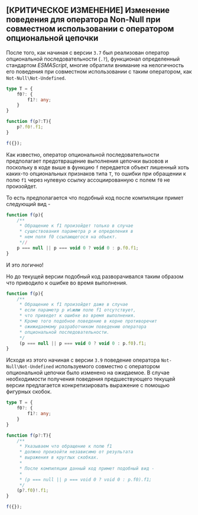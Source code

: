 ## [КРИТИЧЕСКОЕ ИЗМЕНЕНИЕ] Изменение поведения для оператора Non-Null при совместном использовании с оператором опциональной цепочки

После того, как начиная с версии `3.7` был реализован оператор опциональной последовательности (`.?`), функционал определенный стандартом _ESMAScript_, многие обратили внимание на нелогичность его поведения при совместном использовании с таким оператором, как `Not-Null\Not-Undefined`.

`````ts
type T = {
    f0?: {
        f1?: any;
    }
}

function f(p?:T){
    p?.f0!.f1;
}

f({});
`````

Как известно, оператор опциональной последовательности предполагает предотвращение выполнения цепочки вызовов и поскольку в коде выше в функцию `f` передается объект лишенный хоть каких-то опциональных признаков типа `T`, то ошибки при обращении к полю `f1` через нулевую ссылку ассоциированную с полем `f0` не произойдет.

То есть предполагается что подобный код после компиляции примет следующий вид -

`````js
function f(p){
    /**
     * Обращение к f1 произойдет только в случае
     * существования параметра p и определения в
     * нем поля f0 ссылающегося на объект.
     *//
    p === null || p === void 0 ? void 0 : p.f0.f1;
}

`````

И это логично!

Но до текущей версии подобный код разворачивался таким образом что приводило к ошибке во время выполнения.

`````js
function f(p){
    /**
     * Обращение к f1 произойдет даже в случае
     * если параметр p и\или поле f1 отсутствует,
     * что приведет к ошибке во время выполнения.
     * Кроме того подобное поведение в корне противоречит
     * ожижидаемому разработчиком поведению оператора
     * опциональной последовательности.
     */
     (p === null || p === void 0 ? void 0 : p.f0).f1;
}

`````

Исходя из этого начиная с версии `3.9` поведение оператора `Not-Null\Not-Undefined` используемого совместно с оператором опциональной цепочки было изменено на ожидаемое. В случае необходимости получения поведения предшествующего текущей версии предлагается конкретизировать выражение с помощью фигурных скобок.

`````ts
type T = {
    f0?: {
        f1?: any;
    }
}

function f(p?:T){
    /**
     * Указываем что обращение к полю f1
     * должно произойти независимо от результата
     * выражения в круглых скобках.
     * 
     * После компиляции данный код примет подобный вид -
     * 
     * (p === null || p === void 0 ? void 0 : p.f0).f1;
     */
    (p?.f0)!.f1;
}

f({});
`````
